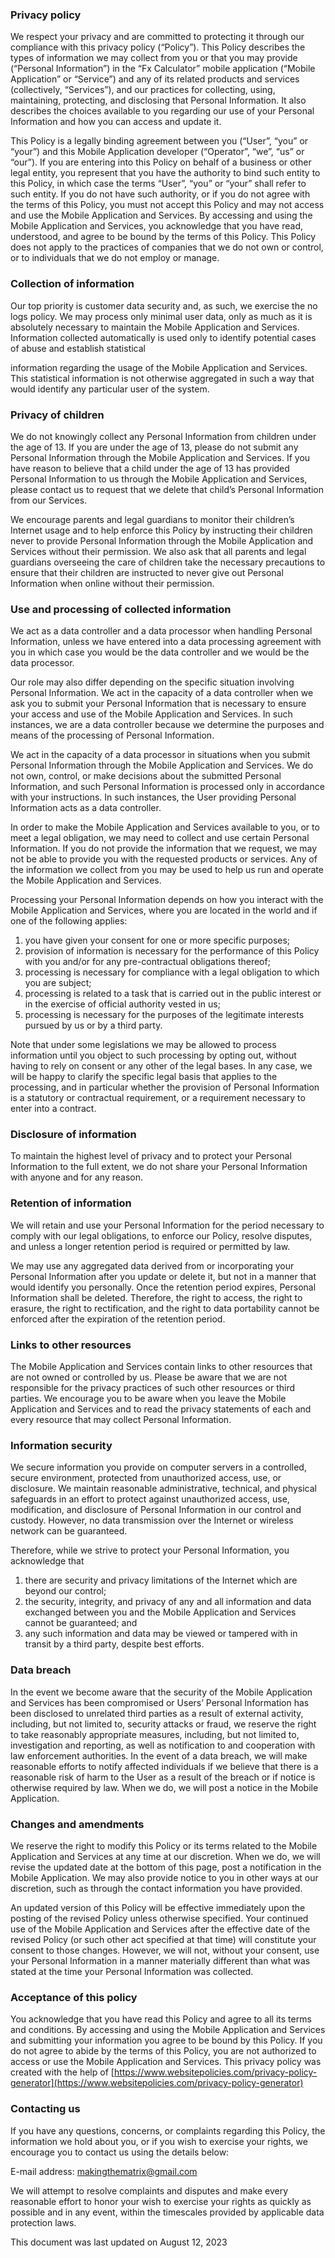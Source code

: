 ### Privacy policy

We respect your privacy and are committed to protecting it through our compliance with this privacy policy (“Policy”). 
This Policy describes the types of information we may collect from you or that you may provide (“Personal Information”) 
in the “Fx Calculator” mobile application (“Mobile Application” or “Service”) and any of its related products 
and services (collectively, “Services”), and our practices for collecting, using, maintaining, protecting, 
and disclosing that Personal Information. It also describes the choices available to you regarding our use of 
your Personal Information and how you can access and update it.

This Policy is a legally binding agreement between you (“User”, “you” or “your”) and this Mobile Application developer 
(“Operator”, “we”, “us” or “our”). If you are entering into this Policy on behalf of a business or other legal entity, 
you represent that you have the authority to bind such entity to this Policy, in which case the terms “User”, “you” 
or “your” shall refer to such entity. If you do not have such authority, or if you do not agree with the terms 
of this Policy, you must not accept this Policy and may not access and use the Mobile Application and Services. 
By accessing and using the Mobile Application and Services, you acknowledge that you have read, understood, and agree 
to be bound by the terms of this Policy. This Policy does not apply to the practices of companies that we do not own 
or control, or to individuals that we do not employ or manage.

### Collection of information

Our top priority is customer data security and, as such, we exercise the no logs policy. We may process only minimal 
user data, only as much as it is absolutely necessary to maintain the Mobile Application and Services. 
Information collected automatically is used only to identify potential cases of abuse and establish statistical 

information regarding the usage of the Mobile Application and Services. This statistical information is not otherwise 
aggregated in such a way that would identify any particular user of the system.

### Privacy of children

We do not knowingly collect any Personal Information from children under the age of 13. If you are under the age of 13,
please do not submit any Personal Information through the Mobile Application and Services. If you have reason to believe 
that a child under the age of 13 has provided Personal Information to us through the Mobile Application and Services, 
please contact us to request that we delete that child’s Personal Information from our Services.

We encourage parents and legal guardians to monitor their children’s Internet usage and to help enforce this Policy 
by instructing their children never to provide Personal Information through the Mobile Application and Services without 
their permission. We also ask that all parents and legal guardians overseeing the care of children take the necessary 
precautions to ensure that their children are instructed to never give out Personal Information when online without 
their permission.

### Use and processing of collected information

We act as a data controller and a data processor when handling Personal Information, unless we have entered into 
a data processing agreement with you in which case you would be the data controller and we would be the data processor.

Our role may also differ depending on the specific situation involving Personal Information. We act in the capacity 
of a data controller when we ask you to submit your Personal Information that is necessary to ensure your access 
and use of the Mobile Application and Services. In such instances, we are a data controller because we determine 
the purposes and means of the processing of Personal Information.

We act in the capacity of a data processor in situations when you submit Personal Information through the Mobile 
Application and Services. We do not own, control, or make decisions about the submitted Personal Information, and such 
Personal Information is processed only in accordance with your instructions. In such instances, the User providing 
Personal Information acts as a data controller.

In order to make the Mobile Application and Services available to you, or to meet a legal obligation, we may need 
to collect and use certain Personal Information. If you do not provide the information that we request, we may not be 
able to provide you with the requested products or services. Any of the information we collect from you may be used 
to help us run and operate the Mobile Application and Services.

Processing your Personal Information depends on how you interact with the Mobile Application and Services, where you are 
located in the world and if one of the following applies: 
1. you have given your consent for one or more specific purposes; 
2. provision of information is necessary for the performance of this Policy with you and/or for any pre-contractual 
   obligations thereof; 
3. processing is necessary for compliance with a legal obligation to which you are subject; 
4. processing is related to a task that is carried out in the public interest or in the exercise of official authority 
   vested in us; 
5. processing is necessary for the purposes of the legitimate interests pursued by us or by a third party.

Note that under some legislations we may be allowed to process information until you object to such processing 
by opting out, without having to rely on consent or any other of the legal bases. In any case, we will be happy 
to clarify the specific legal basis that applies to the processing, and in particular whether the provision of Personal 
Information is a statutory or contractual requirement, or a requirement necessary to enter into a contract.

### Disclosure of information

To maintain the highest level of privacy and to protect your Personal Information to the full extent, we do not share 
your Personal Information with anyone and for any reason.

### Retention of information

We will retain and use your Personal Information for the period necessary to comply with our legal obligations, 
to enforce our Policy, resolve disputes, and unless a longer retention period is required or permitted by law.

We may use any aggregated data derived from or incorporating your Personal Information after you update or delete it, 
but not in a manner that would identify you personally. Once the retention period expires, Personal Information shall 
be deleted. Therefore, the right to access, the right to erasure, the right to rectification, and the right to data 
portability cannot be enforced after the expiration of the retention period.

### Links to other resources

The Mobile Application and Services contain links to other resources that are not owned or controlled by us. 
Please be aware that we are not responsible for the privacy practices of such other resources or third parties. 
We encourage you to be aware when you leave the Mobile Application and Services and to read the privacy statements 
of each and every resource that may collect Personal Information.

### Information security

We secure information you provide on computer servers in a controlled, secure environment, protected from unauthorized 
access, use, or disclosure. We maintain reasonable administrative, technical, and physical safeguards in an effort 
to protect against unauthorized access, use, modification, and disclosure of Personal Information in our control 
and custody. However, no data transmission over the Internet or wireless network can be guaranteed.

Therefore, while we strive to protect your Personal Information, you acknowledge that 
1. there are security and privacy limitations of the Internet which are beyond our control; 
2. the security, integrity, and privacy of any and all information and data exchanged between you and the Mobile 
   Application and Services cannot be guaranteed; and 
3. any such information and data may be viewed or tampered with in transit by a third party, despite best efforts.

### Data breach

In the event we become aware that the security of the Mobile Application and Services has been compromised or Users’ 
Personal Information has been disclosed to unrelated third parties as a result of external activity, including, 
but not limited to, security attacks or fraud, we reserve the right to take reasonably appropriate measures, including, 
but not limited to, investigation and reporting, as well as notification to and cooperation with law enforcement 
authorities. In the event of a data breach, we will make reasonable efforts to notify affected individuals if we believe 
that there is a reasonable risk of harm to the User as a result of the breach or if notice is otherwise required by law. 
When we do, we will post a notice in the Mobile Application.

### Changes and amendments

We reserve the right to modify this Policy or its terms related to the Mobile Application and Services at any time at 
our discretion. When we do, we will revise the updated date at the bottom of this page, post a notification in 
the Mobile Application. We may also provide notice to you in other ways at our discretion, such as through the contact 
information you have provided.

An updated version of this Policy will be effective immediately upon the posting of the revised Policy unless otherwise 
specified. Your continued use of the Mobile Application and Services after the effective date of the revised Policy 
(or such other act specified at that time) will constitute your consent to those changes. However, we will not, without 
your consent, use your Personal Information in a manner materially different than what was stated at the time your 
Personal Information was collected.

### Acceptance of this policy

You acknowledge that you have read this Policy and agree to all its terms and conditions. By accessing and using 
the Mobile Application and Services and submitting your information you agree to be bound by this Policy. If you do not 
agree to abide by the terms of this Policy, you are not authorized to access or use the Mobile Application and Services. 
This privacy policy was created with the help of [https://www.websitepolicies.com/privacy-policy-generator](https://www.websitepolicies.com/privacy-policy-generator)

### Contacting us

If you have any questions, concerns, or complaints regarding this Policy, the information we hold about you, or if 
you wish to exercise your rights, we encourage you to contact us using the details below:

E-mail address: makingthematrix@gmail.com

We will attempt to resolve complaints and disputes and make every reasonable effort to honor your wish to exercise 
your rights as quickly as possible and in any event, within the timescales provided by applicable data protection laws.

This document was last updated on August 12, 2023